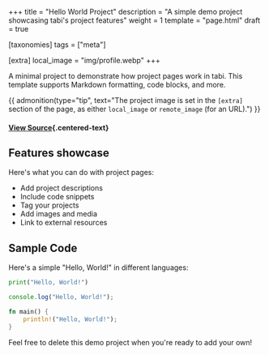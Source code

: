 +++
title = "Hello World Project"
description = "A simple demo project showcasing tabi's project features"
weight = 1
template = "page.html"
draft = true

[taxonomies]
tags = ["meta"]

[extra]
local_image = "img/profile.webp"
+++

A minimal project to demonstrate how project pages work in tabi. This template supports Markdown formatting, code blocks, and more.

{{ admonition(type="tip", text="The project image is set in the `[extra]` section of the page, as either `local_image` or `remote_image` (for an URL).") }}

#### [View Source](https://github.com/welpo/tabi-start){.centered-text}

## Features showcase

Here's what you can do with project pages:

- Add project descriptions
- Include code snippets
- Tag your projects
- Add images and media
- Link to external resources

## Sample Code

Here's a simple "Hello, World!" in different languages:

```python
print("Hello, World!")
```

```javascript
console.log("Hello, World!");
```

```rust
fn main() {
    println!("Hello, World!");
}
```

Feel free to delete this demo project when you're ready to add your own!
